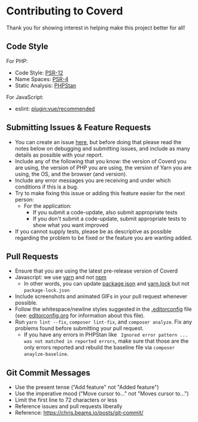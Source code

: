 # Contributing to Coverd

Thank you for showing interest in helping make this project better for all!

## Code Style

For PHP:

* Code Style: [PSR-12](https://github.com/php-fig/fig-standards/blob/master/accepted/PSR-12-extended-coding-style-guide.md)
* Name Spaces: [PSR-4](https://github.com/php-fig/fig-standards/blob/master/accepted/PSR-4-autoloader.md)
* Static Analysis: [PHPStan](https://github.com/phpstan/phpstan)

For JavaScript:
* eslint: [plugin:vue/recommended](https://vuejs.github.io/eslint-plugin-vue/rules/)

## Submitting Issues & Feature Requests

* You can create an issue [here](https://github.com/happybottoms/coverd/issues/new), but
  before doing that please read the notes below on debugging and submitting issues,
  and include as many details as possible with your report.
* Include any of the following that you know: the version of Coverd you are using, the version of PHP you are using, the version of Yarn you are using, the OS, and the browser (and version).
* Include any error messages you are receiving and under which conditions if this is a bug.
* Try to make fixing this issue or adding this feature easier for the next person:
  * For the application:
    * If you submit a code-update, also submit appropriate tests
    * If you don't submit a code-update, submit appropriate tests to show what you want improved
* If you cannot supply tests, please be as descriptive as possible regarding the problem to be fixed or the feature you are wanting added.

## Pull Requests

* Ensure that you are using the latest pre-release version of Coverd
* Javascript: we use [yarn](https://yarnpkg.com) and not [npm](https://www.npmjs.com/)
  * In other words, you can update [package.json](package.json) and [yarn.lock](yarn.lock) but not `package-lock.json`
* Include screenshots and animated GIFs in your pull request whenever possible.
* Follow the whitespace/newline styles suggested in the [.editorconfig](.editorconfig) file (see: [editorconfig.org](http://editorconfig.org/) for information about this file).
* Run `yarn lint --fix`, `composer lint-fix`, and `composer analyze`. Fix any problems found before submitting your pull request.
  * If you have any errors in PHPStan like ` Ignored error pattern ...  was not matched in reported errors`, make sure that those are the only errors reported and rebuild the baseline file via `composer anaylze-baseline`. 

## Git Commit Messages

* Use the present tense ("Add feature" not "Added feature")
* Use the imperative mood ("Move cursor to..." not "Moves cursor to...")
* Limit the first line to 72 characters or less
* Reference issues and pull requests liberally
* Reference: https://chris.beams.io/posts/git-commit/
